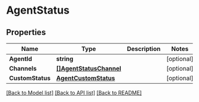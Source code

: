# AgentStatus

## Properties

Name | Type | Description | Notes
------------ | ------------- | ------------- | -------------
**AgentId** | **string** |  | [optional] 
**Channels** | [**[]AgentStatusChannel**](AgentStatusChannel.md) |  | [optional] 
**CustomStatus** | [**AgentCustomStatus**](AgentCustomStatus.md) |  | [optional] 

[[Back to Model list]](../README.md#documentation-for-models) [[Back to API list]](../README.md#documentation-for-api-endpoints) [[Back to README]](../README.md)


